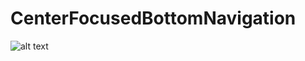 # CenterFocusedBottomNavigation
![alt text](https://cdn-images-1.medium.com/max/800/1*40I6CesNKSfAsjGYN5873A.jpeg)
